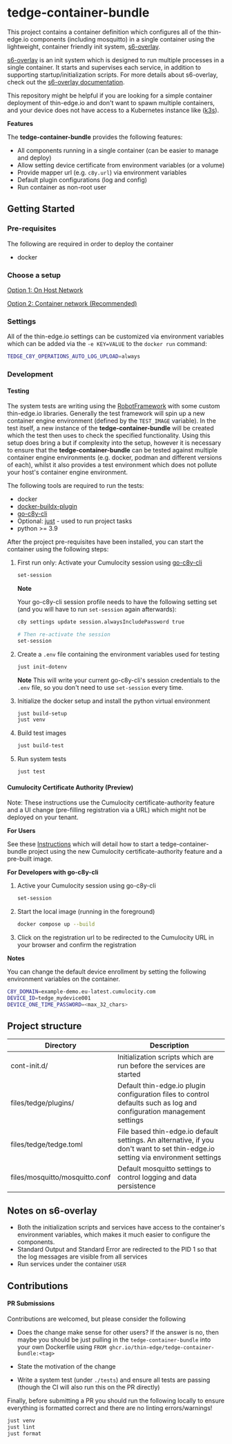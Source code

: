 # tedge-container-bundle

This project contains a container definition which configures all of the thin-edge.io components (including mosquitto) in a single container using the lightweight, container friendly init system, [s6-overlay](https://github.com/just-containers/s6-overlay).

[s6-overlay](https://github.com/just-containers/s6-overlay) is an init system which is designed to run multiple processes in a single container. It starts and supervises each service, in addition to supporting startup/initialization scripts. For more details about s6-overlay, check out the [s6-overlay documentation](https://github.com/just-containers/s6-overlay).

This repository might be helpful if you are looking for a simple container deployment of thin-edge.io and don't want to spawn multiple containers, and your device does not have access to a Kubernetes instance like ([k3s](https://k3s.io/)).


**Features**

The **tedge-container-bundle** provides the following features:

* All components running in a single container (can be easier to manage and deploy)
* Allow setting device certificate from environment variables (or a volume)
* Provide mapper url (e.g. `c8y.url`) via environment variables
* Default plugin configurations (log and config)
* Run container as non-root user

## Getting Started

### Pre-requisites

The following are required in order to deploy the container

* docker

### Choose a setup

[Option 1: On Host Network](./docs/CONTAINER_OPTION1.md)

[Option 2: Container network (Recommended)](./docs/CONTAINER_OPTION2.md)


### Settings

All of the thin-edge.io settings can be customized via environment variables which can be added via the `-e KEY=VALUE` to the `docker run` command:

```sh
TEDGE_C8Y_OPERATIONS_AUTO_LOG_UPLOAD=always
```

### Development

#### Testing

The system tests are writing using the [RobotFramework](https://robotframework.org/) with some custom thin-edge.io libraries. Generally the test framework will spin up a new container engine environment (defined by the `TEST_IMAGE` variable). In the test itself, a new instance of the **tedge-container-bundle** will be created which the test then uses to check the specified functionality. Using this setup does bring a but if complexity into the setup, however it is necessary to ensure that the **tedge-container-bundle** can be tested against multiple container engine environments (e.g. docker, podman and different versions of each), whilst it also provides a test environment which does not pollute your host's container engine environment.

The following tools are required to run the tests:

* docker
* [docker-buildx-plugin](https://github.com/docker/buildx)
* [go-c8y-cli](https://goc8ycli.netlify.app/)
* Optional: [just](https://github.com/casey/just) - used to run project tasks
* python >= 3.9

After the project pre-requisites have been installed, you can start the container using the following steps:

1. First run only: Activate your Cumulocity session using [go-c8y-cli](https://goc8ycli.netlify.app/docs/gettingstarted/#creating-a-new-session)

    ```sh
    set-session
    ```

    **Note**

    Your go-c8y-cli session profile needs to have the following setting set (and you will have to run `set-session` again afterwards):

    ```sh
    c8y settings update session.alwaysIncludePassword true

    # Then re-activate the session
    set-session
    ```

2. Create a `.env` file containing the environment variables used for testing

    ```sh
    just init-dotenv
    ```

    **Note** This will write your current go-c8y-cli's session credentials to the `.env` file, so you don't need to use `set-session` every time.

3. Initialize the docker setup and install the python virtual environment

    ```sh
    just build-setup
    just venv
    ```

4. Build test images

    ```sh
    just build-test
    ```

5. Run system tests

    ```sh
    just test
    ```

#### Cumulocity Certificate Authority (Preview)

Note: These instructions use the Cumulocity certificate-authority feature and a UI change (pre-filling registration via a URL) which might not be deployed on your tenant.

**For Users**

See these [Instructions](./docs/CONTAINER_OPTION2_with_ca.md) which will detail how to start a tedge-container-bundle project using the new Cumulocity certificate-authority feature and a pre-built image.

**For Developers with go-c8y-cli**

1. Active your Cumulocity session using go-c8y-cli

    ```sh
    set-session
    ```

2. Start the local image (running in the foreground)

    ```sh
    docker compose up --build
    ```

3. Click on the registration url to be redirected to the Cumulocity URL in your browser and confirm the registration


**Notes**

You can change the default device enrollment by setting the following environment variables on the container. 

```sh
C8Y_DOMAIN=example-demo.eu-latest.cumulocity.com
DEVICE_ID=tedge_mydevice001
DEVICE_ONE_TIME_PASSWORD=<max_32_chars>
```

## Project structure

|Directory|Description|
|---|--|
|cont-init.d/|Initialization scripts which are run before the services are started|
|files/tedge/plugins/|Default thin-edge.io plugin configuration files to control defaults such as log and configuration management settings|
|files/tedge/tedge.toml|File based thin-edge.io default settings. An alternative, if you don't want to set thin-edge.io setting via environment settings|
|files/mosquitto/mosquitto.conf|Default mosquitto settings to control logging and data persistence|

## Notes on s6-overlay

* Both the initialization scripts and services have access to the container's environment variables, which makes it much easier to configure the components.
* Standard Output and Standard Error are redirected to the PID 1 so that the log messages are visible from all services
* Run services under the container `USER`

## Contributions

#### PR Submissions

Contributions are welcomed, but please consider the following

* Does the change make sense for other users? If the answer is no, then maybe you should be just pulling in the `tedge-container-bundle` into your own Dockerfile using `FROM ghcr.io/thin-edge/tedge-container-bundle:<tag>`

* State the motivation of the change

* Write a system test (under `./tests`) and ensure all tests are passing (though the CI will also run this on the PR directly)

Finally, before submitting a PR you should run the following locally to ensure everything is formatted correct and there are no linting errors/warnings!

```sh
just venv
just lint
just format
```
